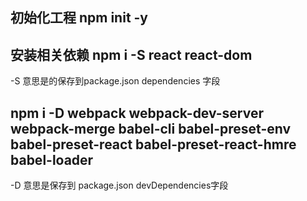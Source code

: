 
## 初始化工程 npm init -y
## 安装相关依赖   npm i -S react react-dom 
 -S 意思是的保存到package.json dependencies 字段
## npm i -D webpack webpack-dev-server webpack-merge babel-cli babel-preset-env babel-preset-react babel-preset-react-hmre babel-loader 
 -D 意思是保存到 package.json devDependencies字段